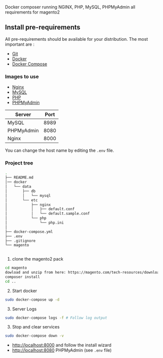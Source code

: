 Docker composer running NGINX, PHP, MySQL, PHPMyAdmin all requirements for magento2

## Install pre-requirements
All pre-requirements should be available for your distribution. The most important are :

* [Git](https://git-scm.com/downloads)
* [Docker](https://docs.docker.com/engine/installation/)
* [Docker Compose](https://docs.docker.com/compose/install/)

### Images to use

* [Nginx](https://hub.docker.com/_/nginx/)
* [MySQL](https://hub.docker.com/_/mysql/)
* [PHP](https://hub.docker.com/r/tmchut/php-fpm-magento2/tags/)
* [PHPMyAdmin](https://hub.docker.com/r/phpmyadmin/phpmyadmin/)

| Server     | Port |
|------------|------|
| MySQL      | 8989 |
| PHPMyAdmin | 8080 |
| Nginx      | 8000 |

You can change the host name by editing the `.env` file.

### Project tree

```sh
.
├── README.md
│── docker
│   └── data
│       ├── db
│       │   └── mysql
│       └── etc
│           ├── nginx
│           │   ├── default.conf
│           │   └── default.sample.conf
│           └── php
│               └── php.ini
│
├── docker-compose.yml
├── .env
├── .gitignore
└── magento
    
```


1. clone the magento2 pack
```sh
cd magento
dowload and unzip from here: https://magento.com/tech-resources/download
composer install
cd ..
``` 
2. Start docker
```sh
sudo docker-compose up -d
``` 
3. Server Logs
```sh
sudo docker-compose logs -f # Follow log output
```
3. Stop and clear services
```sh
sudo docker-compose down -v
```

* [http://localhost:8000](http://localhost:8000/) and follow the install wizard
* [http://localhost:8080](http://localhost:8080/) PHPMyAdmin (see `.env` file)